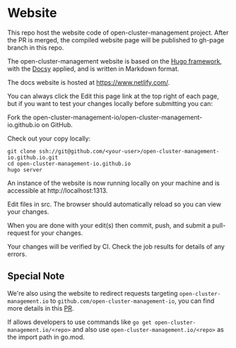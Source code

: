 # Website
This repo host the website code of open-cluster-management project. After the PR is merged, the compiled website page will be published to gh-page branch in this repo.

The open-cluster-management website is based on the [Hugo framework](https://github.com/gohugoio/hugo), with the [Docsy](https://www.docsy.dev/) applied, and is written in Markdown format.

The docs website is hosted at https://www.netlify.com/.

You can always click the Edit this page link at the top right of each page, but if you want to test your changes locally before submitting you can:

Fork the open-cluster-management-io/open-cluster-management-io.github.io on GitHub.

Check out your copy locally:

```
git clone ssh://git@github.com/<your-user>/open-cluster-management-io.github.io.git
cd open-cluster-management-io.github.io
hugo server
```

An instance of the website is now running locally on your machine and is accessible at http://localhost:1313.

Edit files in src. The browser should automatically reload so you can view your changes.

When you are done with your edit(s) then commit, push, and submit a pull-request for your changes.

Your changes will be verified by CI. Check the job results for details of any errors.

## Special Note

We're also using the website to redirect requests targeting `open-cluster-management.io` to `github.com/open-cluster-management-io`, you can find more details in this [PR](https://github.com/open-cluster-management-io/open-cluster-management-io.github.io/pull/430).

If allows developers to use commands like `go get open-cluster-management.io/<repo>` and also use `open-cluster-management.io/<repo>` as the import path in go.mod.
